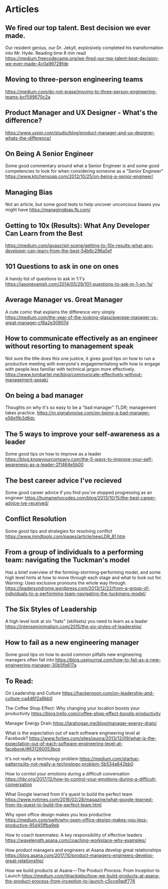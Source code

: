 # Articles


## We fired our top talent. Best decision we ever made.
Our resident genius, our Dr. Jekyll, explosively completed his transformation into Mr. Hyde.
Reading time
8 min read
https://medium.freecodecamp.org/we-fired-our-top-talent-best-decision-we-ever-made-4c0a99728fde


## Moving to three-person engineering teams
https://medium.com/do-not-erase/moving-to-three-person-engineering-teams-bcf599670c2a


## Product Manager and UX Designer - What's the difference?
https://www.uxpin.com/studio/blog/product-manager-and-ux-designer-whats-the-difference/


## On Being A Senior Engineer
Some good commentary around what a Senior Engineer is and some good competencies to look for when considering someone as a "Senior Engineer"
https://www.kitchensoap.com/2012/10/25/on-being-a-senior-engineer/


## Managing Bias
Not an article, but some good tests to help uncover unconcious biases you might have
https://managingbias.fb.com/


## Getting to 10x (Results): What Any Developer Can Learn from the Best
https://medium.com/javascript-scene/getting-to-10x-results-what-any-developer-can-learn-from-the-best-54b6c296a5ef


## 101 Questions to ask in one on ones
A handy list of questions to ask in 1:1's
https://jasonevanish.com/2014/05/29/101-questions-to-ask-in-1-on-1s/


## Average Manager vs. Great Manager
A cute comic that explains the difference very simply
https://medium.com/the-year-of-the-looking-glass/average-manager-vs-great-manager-cf8a2e30907d


## How to communicate effectively as an engineer without resorting to management speak
Not sure the title does this one justice, it gives good tips on how to run a productive meeting with everyone's engagementalong with how to engage with people less familiar with technical jargon more effectively.
https://www.tombartel.me/blog/communicate-effectively-without-management-speak/


## On being a bad manager
Thoughts on why it's so easy to be a "bad manager" TLDR; management takes practice.
https://m.signalvnoise.com/on-being-a-bad-manager-e56e1fb3d9dc


## The 5 ways to improve your self-awareness as a leader
Some good tips on how to improve as a leader
https://blog.knowyourcompany.com/the-5-ways-to-improve-your-self-awareness-as-a-leader-2f1464e5b00


## The best career advice I've recieved
Some good career advice if you find you've stopped progressing as an engineer
https://humanwhocodes.com/blog/2013/10/15/the-best-career-advice-ive-received/


## Conflict Resolution
Some good tips and strategies for resolving conflict
https://www.mindtools.com/pages/article/newLDR_81.htm


## From a group of individuals to a performing team: navigating the Tuckman's model
Has a brief overview of the forming-storming-performing model, and some high level hints at how to move through each stage and what to look out for. Warning: Uses exclusive pronouns the whole way through.
https://leadersyndrome.wordpress.com/2013/12/22/from-a-group-of-individuals-to-a-performing-team-navigating-the-tuckmans-model/


## The Six Styles of Leadership
A high level look at six "hats" (skillsets) you need to learn as a leader
https://intenseminimalism.com/2015/the-six-styles-of-leadership/


## How to fail as a new engineering manager
Some good tips on how to avoid common pitfalls new engineering managers often fall into
https://blog.usejournal.com/how-to-fail-as-a-new-engineering-manager-30b5fb617a


## To Read:

On Leadership and Culture
https://hackernoon.com/on-leadership-and-culture-ca4d6f2a9bb0

The Coffee Shop Effect: Why changing your location boosts your productivity
https://blog.trello.com/coffee-shop-effect-boosts-productivity

Manager Energy Drain
https://larahogan.me/blog/manager-energy-drain/

What is the expectation out of each software engineering level at Facebook?
https://www.forbes.com/sites/quora/2013/12/09/what-is-the-expectation-out-of-each-software-engineering-level-at-facebook/#631260053bce

It's not really a technology problem
https://medium.com/startup-patterns/its-not-really-a-technology-problem-5b534a642bb0

How to corntol your emotions during a difficult conversation
https://hbr.org/2017/12/how-to-control-your-emotions-during-a-difficult-conversation

What Google learned from it's quest to build the perfect team
https://www.nytimes.com/2016/02/28/magazine/what-google-learned-from-its-quest-to-build-the-perfect-team.html

Why open office design makes you less productive
https://medium.com/swlh/why-open-office-design-makes-you-less-productive-95d45ffba9eb

How to coach teammates: A key responsibility of effective leaders
https://wavelength.asana.com/coaching-workplace-why-examples/

How product managers and engineers at Asana develop great relationships
https://blog.asana.com/2017/10/product-managers-engineers-develop-great-relationship/

How we build products at Asana — The Product Process: From Inception to Launch
https://medium.com/@jackiebo/how-we-build-products-at-asana-the-product-process-from-inception-to-launch-c5cce9adf776


